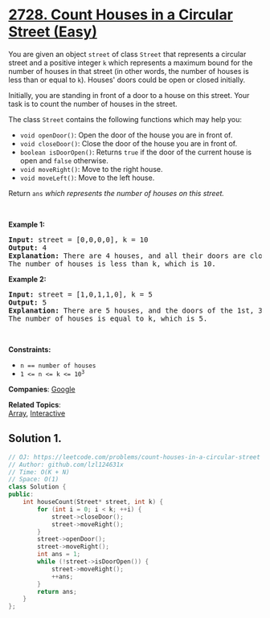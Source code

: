 # [2728. Count Houses in a Circular Street (Easy)](https://leetcode.com/problems/count-houses-in-a-circular-street)

<p>You are given an object <code>street</code> of class <code>Street</code> that represents a circular street and a positive integer <code>k</code> which represents a maximum bound for the number of houses in that street (in other words, the number of houses is less than or equal to <code>k</code>). Houses' doors could be open or closed initially.</p>
<p>Initially, you are standing in front of a door to a house on this street. Your task is to count the number of houses in the street.</p>
<p>The class <code>Street</code> contains the following functions which may help you:</p>
<ul>
	<li><code>void openDoor()</code>: Open the door of the house you are in front of.</li>
	<li><code>void closeDoor()</code>: Close the door of the house you are in front of.</li>
	<li><code>boolean isDoorOpen()</code>: Returns <code>true</code> if the door of the current house is open and <code>false</code> otherwise.</li>
	<li><code>void moveRight()</code>: Move to the right house.</li>
	<li><code>void moveLeft()</code>: Move to the left house.</li>
</ul>
<p>Return <code>ans</code> <em>which represents the number of houses on this street.</em></p>
<p>&nbsp;</p>
<p><strong class="example">Example 1:</strong></p>
<pre><strong>Input:</strong> street = [0,0,0,0], k = 10
<strong>Output:</strong> 4
<strong>Explanation:</strong> There are 4 houses, and all their doors are closed. 
The number of houses is less than k, which is 10.</pre>
<p><strong class="example">Example 2:</strong></p>
<pre><strong>Input:</strong> street = [1,0,1,1,0], k = 5
<strong>Output:</strong> 5
<strong>Explanation:</strong> There are 5 houses, and the doors of the 1st, 3rd, and 4th house (moving in the right direction) are open, and the rest are closed.
The number of houses is equal to k, which is 5.
</pre>
<p>&nbsp;</p>
<p><strong>Constraints:</strong></p>
<ul>
	<li><code>n == number of houses</code></li>
	<li><code>1 &lt;= n &lt;= k &lt;= 10<sup>3</sup></code></li>
</ul>

**Companies**:
[Google](https://leetcode.com/company/google)

**Related Topics**:  
[Array](https://leetcode.com/tag/array/), [Interactive](https://leetcode.com/tag/interactive/)

## Solution 1.

```cpp
// OJ: https://leetcode.com/problems/count-houses-in-a-circular-street
// Author: github.com/lzl124631x
// Time: O(K + N)
// Space: O(1)
class Solution {
public:
    int houseCount(Street* street, int k) {
        for (int i = 0; i < k; ++i) {
            street->closeDoor();
            street->moveRight();
        }
        street->openDoor();
        street->moveRight();
        int ans = 1;
        while (!street->isDoorOpen()) {
            street->moveRight();
            ++ans;
        }
        return ans;
    }
};
```